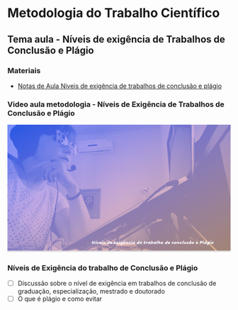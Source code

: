 # Metodologia do Trabalho Científico
## Tema aula - Níveis de exigência de Trabalhos de Conclusão e Plágio

### Materiais
- [Notas de Aula Niveis de exigência de trabalhos de conclusão e plágio](Niveis_exigencia_trabalho_conclusao_plagio.pdf)

### Video aula metodologia -  Níveis de Exigência de Trabalhos de Conclusão e Plágio
[![Níveis de exigência de Trabalhos de Conclusão e Plágio](capa_18.png)](https://youtu.be/3OQi_DLcSdo)


### Níveis de Exigência do trabalho de Conclusão e Plágio

- [ ] Discussão sobre o nível de exigência em trabalhos de conclusão de graduação, especialização, mestrado e doutorado
- [ ] O que é plágio e como evitar
